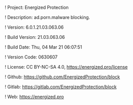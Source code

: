 ! Project: Energized Protection

! Description: ad.porn.malware blocking.

! Version: 6.0.1.21.03.063.06

! Build Version: 21.03.063.06

! Build Date: Thu, 04 Mar 21 06:07:51

! Version Code: 0630607

! License: CC BY-NC-SA 4.0, https://energized.pro/license

! Github: https://github.com/EnergizedProtection/block

! Gitlab: https://gitlab.com/EnergizedProtection/block


! Web: https://energized.pro
